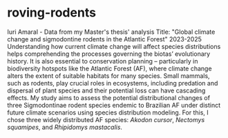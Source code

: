 # roving-rodents
 Iuri Amaral - Data from my Master's thesis' analysis
 Title: "Global climate change and sigmodontine rodents in the Atlantic Forest"
 2023-2025
 Understanding how current climate change will affect species distributions helps comprehending the processes governing the biotas’ evolutionary history. It is also essential to conservation planning – particularly in biodiversity hotspots like the Atlantic Forest (AF), where climate change alters the extent of suitable habitats for many species. Small mammals, such as rodents, play crucial roles in ecosystems, including predation and dispersal of plant species and their potential loss can have cascading effects. My study aims to assess the potential distributional changes of three Sigmodontinae rodent species endemic to Brazilian AF under distinct future climate scenarios using species distribution modeling. For this, I chose three widely distributed AF species: _Akodon cursor_, _Nectomys squamipes_, and _Rhipidomys mastacalis_.
